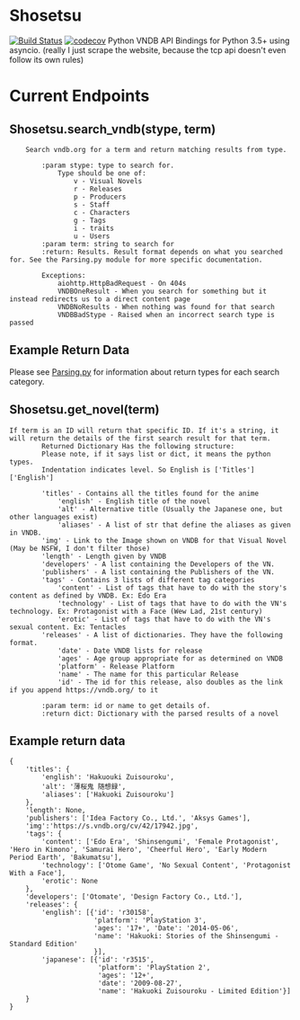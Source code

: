 # Shosetsu
[![Build Status](https://travis-ci.org/ccubed/Shosetsu.svg?branch=master)](https://travis-ci.org/ccubed/Shosetsu)
[![codecov](https://codecov.io/gh/ccubed/Shosetsu/branch/master/graph/badge.svg)](https://codecov.io/gh/ccubed/Shosetsu)
Python VNDB API Bindings for Python 3.5+ using asyncio. 
(really I just scrape the website, because the tcp api doesn't even follow its own rules)

# Current Endpoints
## Shosetsu.search_vndb(stype, term)
```
    Search vndb.org for a term and return matching results from type.

        :param stype: type to search for.
            Type should be one of:
                v - Visual Novels
                r - Releases
                p - Producers
                s - Staff
                c - Characters
                g - Tags
                i - traits
                u - Users
        :param term: string to search for
        :return: Results. Result format depends on what you searched for. See the Parsing.py module for more specific documentation.

        Exceptions:
            aiohttp.HttpBadRequest - On 404s
            VNDBOneResult - When you search for something but it instead redirects us to a direct content page
            VNDBNoResults - When nothing was found for that search
            VNDBBadStype - Raised when an incorrect search type is passed
```
    
## Example Return Data
Please see [Parsing.py](https://github.com/ccubed/Shosetsu/blob/master/Shosetsu/Parsing.py) for information about return types for each search category.

## Shosetsu.get_novel(term)
```
If term is an ID will return that specific ID. If it's a string, it will return the details of the first search result for that term.
        Returned Dictionary Has the following structure:
        Please note, if it says list or dict, it means the python types.
        Indentation indicates level. So English is ['Titles']['English']

        'titles' - Contains all the titles found for the anime
            'english' - English title of the novel
            'alt' - Alternative title (Usually the Japanese one, but other languages exist)
            'aliases' - A list of str that define the aliases as given in VNDB.
        'img' - Link to the Image shown on VNDB for that Visual Novel (May be NSFW, I don't filter those)
        'length' - Length given by VNDB
        'developers' - A list containing the Developers of the VN.
        'publishers' - A list containing the Publishers of the VN.
        'tags' - Contains 3 lists of different tag categories
            'content' - List of tags that have to do with the story's content as defined by VNDB. Ex: Edo Era
            'technology' - List of tags that have to do with the VN's technology. Ex: Protagonist with a Face (Wew Lad, 21st century)
            'erotic' - List of tags that have to do with the VN's sexual content. Ex: Tentacles
        'releases' - A list of dictionaries. They have the following format.
            'date' - Date VNDB lists for release
            'ages' - Age group appropriate for as determined on VNDB
            'platform' - Release Platform
            'name' - The name for this particular Release
            'id' - The id for this release, also doubles as the link if you append https://vndb.org/ to it

        :param term: id or name to get details of.
        :return dict: Dictionary with the parsed results of a novel
```

## Example return data
```
{
	'titles': {
		'english': 'Hakuouki Zuisouroku', 
		'alt': '薄桜鬼 随想録', 
		'aliases': ['Hakuoki Zuisouroku']
	}, 
	'length': None, 
	'publishers': ['Idea Factory Co., Ltd.', 'Aksys Games'], 
	'img':'https://s.vndb.org/cv/42/17942.jpg', 
	'tags': {
		'content': ['Edo Era', 'Shinsengumi', 'Female Protagonist', 'Hero in Kimono', 'Samurai Hero', 'Cheerful Hero', 'Early Modern Period Earth', 'Bakumatsu'], 
		'technology': ['Otome Game', 'No Sexual Content', 'Protagonist With a Face'], 
		'erotic': None
	}, 
	'developers': ['Otomate', 'Design Factory Co., Ltd.'], 
	'releases': {
		'english': [{'id': 'r30158',
					 'platform': 'PlayStation 3', 
					 'ages': '17+', 'Date': '2014-05-06', 
					 'name': 'Hakuoki: Stories of the Shinsengumi - Standard Edition'
					 }], 
		'japanese': [{'id': 'r3515', 
			          'platform': 'PlayStation 2', 
			          'ages': '12+', 
			          'date': '2009-08-27', 
			          'name': 'Hakuoki Zuisouroku - Limited Edition'}]
	}
}
```
